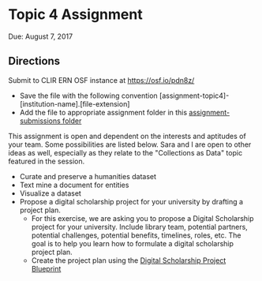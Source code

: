 # Topic 4 Assignment

Due: August 7, 2017

## Directions

Submit to CLIR ERN OSF instance at <https://osf.io/pdn8z/>
  * Save the file with the following convention [assignment-topic4]-[institution-name].[file-extension]
  * Add the file to appropriate assignment folder in this [assignment-submissions folder](https://drive.google.com/drive/folders/0B00qDiMLT3XdeHlJZmFUQ2Z0NkE?usp=sharing)

This assignment is open and dependent on the interests and aptitudes of your team. Some possibilities are listed below. Sara and I are open to other ideas as well, especially as they relate to the "Collections as Data" topic featured in the session.

  * Curate and preserve a humanities dataset
  * Text mine a document for entities
  * Visualize a dataset
  * Propose a digital scholarship project for your university by drafting a project plan.
    * For this exercise, we are asking you to propose a Digital Scholarship project for your university. Include library team, potential partners, potential challenges, potential benefits, timelines, roles, etc. The goal is to help you learn how to formulate a digital scholarship project plan.
    * Create the project plan using the [Digital Scholarship Project Blueprint](https://docs.google.com/document/d/1LpEUK2n7zEyIx1bNTcokDJ_CWFEgdJkXDGuU7Fgq9pE/edit?usp=sharing)
